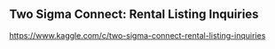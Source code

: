 ## Two Sigma Connect: Rental Listing Inquiries

https://www.kaggle.com/c/two-sigma-connect-rental-listing-inquiries
